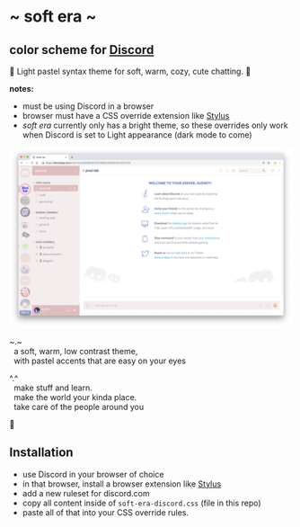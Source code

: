 # \~ soft era \~

## **color scheme for [Discord](https://discordapp.com/)**

🌸 Light pastel syntax theme for soft, warm, cozy, cute chatting. 🌱

**notes:**

- must be using Discord in a browser
- browser must have a CSS override extension like [Stylus](https://add0n.com/stylus.html)
- _soft era_ currently only has a bright theme, so these overrides only work when Discord is set to Light appearance (dark mode to come)

![screenshot in Chrome browser](screenshot.png)

\~.\~
<br>&nbsp;&nbsp;a soft, warm, low contrast theme,
<br>&nbsp;&nbsp;with pastel accents that are easy on your eyes

^.^
<br>&nbsp;&nbsp;make stuff and learn.
<br>&nbsp;&nbsp;make the world your kinda place.
<br>&nbsp;&nbsp;take care of the people around you

🌿

## Installation

- use Discord in your browser of choice
- in that browser, install a browser extension like [Stylus](https://add0n.com/stylus.html)
- add a new ruleset for discord.com
- copy all content inside of `soft-era-discord.css` (file in this repo)
- paste all of that into your CSS override rules.
